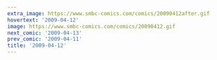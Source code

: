 ```yaml
---
extra_image: https://www.smbc-comics.com/comics/20090412after.gif
hovertext: '2009-04-12'
image: https://www.smbc-comics.com/comics/20090412.gif
next_comic: '2009-04-13'
prev_comic: '2009-04-11'
title: '2009-04-12'
---
```


